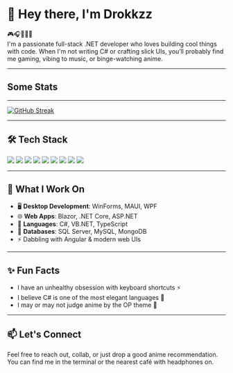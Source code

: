 




# 👋 Hey there, I'm Drokkzz

🎮🎧👨‍💻🍜  
I'm a passionate full-stack .NET developer who loves building cool things with code. When I'm not writing C# or crafting slick UIs, you’ll probably find me gaming, vibing to music, or binge-watching anime.

---

##  Some Stats

---
[![GitHub Streak](https://streak-stats.demolab.com/?user=DenverCoder1)](https://git.io/streak-stats)

---


## 🛠️ Tech Stack

<p align="left">
  <img src="https://img.shields.io/badge/C%23-239120?style=for-the-badge&logo=c-sharp&logoColor=white"/>
  <img src="https://img.shields.io/badge/.NET-512BD4?style=for-the-badge&logo=dotnet&logoColor=white"/>
  <img src="https://img.shields.io/badge/Blazor-512BD4?style=for-the-badge&logo=blazor&logoColor=white"/>
  <img src="https://img.shields.io/badge/MAUI-512BD4?style=for-the-badge&logo=visualstudio&logoColor=white"/>
  <img src="https://img.shields.io/badge/TypeScript-3178C6?style=for-the-badge&logo=typescript&logoColor=white"/>
  <img src="https://img.shields.io/badge/Angular-DD0031?style=for-the-badge&logo=angular&logoColor=white"/>
  <img src="https://img.shields.io/badge/SQL_Server-CC2927?style=for-the-badge&logo=microsoftsqlserver&logoColor=white"/>
  <img src="https://img.shields.io/badge/MySQL-4479A1?style=for-the-badge&logo=mysql&logoColor=white"/>
  <img src="https://img.shields.io/badge/MongoDB-47A248?style=for-the-badge&logo=mongodb&logoColor=white"/>
</p>

---

## 🚀 What I Work On

- 🖥️ **Desktop Development**: WinForms, MAUI, WPF  
- 🌐 **Web Apps**: Blazor, .NET Core, ASP.NET  
- 💬 **Languages**: C#, VB.NET, TypeScript  
- 🧠 **Databases**: SQL Server, MySQL, MongoDB  
- ⚡ Dabbling with Angular & modern web UIs

---

## ✨ Fun Facts

- I have an unhealthy obsession with keyboard shortcuts ⚡  
- I believe C# is one of the most elegant languages 🧪  
- I may or may not judge anime by the OP theme 🎵

---

## 📫 Let's Connect

Feel free to reach out, collab, or just drop a good anime recommendation.  
You can find me in the terminal or the nearest café with headphones on.

